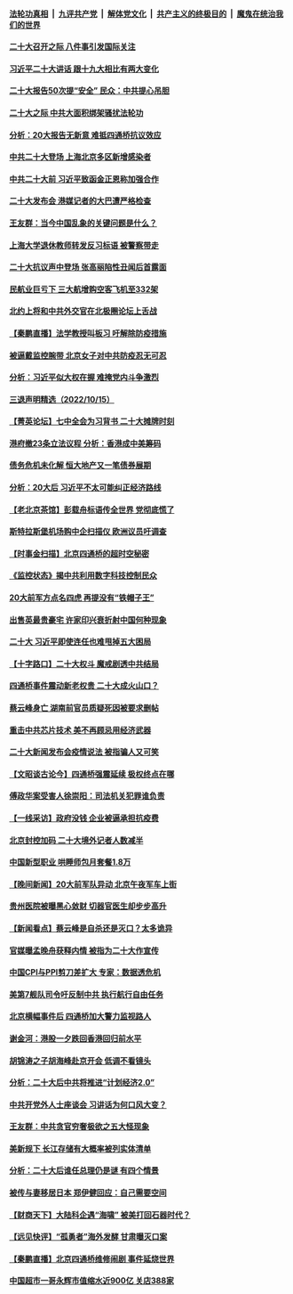 ####  [法轮功真相](../../../../basic/blob/master/README.md?t=10170101) &nbsp;|&nbsp; [九评共产党](../../../../9ping.md/blob/master/README.md?t=10170101) &nbsp;|&nbsp; [解体党文化](../../../../jtdwh.md/blob/master/README.md?t=10170101)  &nbsp;|&nbsp; [共产主义的终极目的](../../../../gczydzjmd.md/blob/master/README.md?t=10170101) &nbsp;|&nbsp; [魔鬼在统治我们的世界](../../../../mgztzwmdsj.md/blob/master/README.md?t=10170101) 

#### [二十大召开之际 八件事引发国际关注](../pages/nsc413/n13846666.md?t=10170101) 

#### [习近平二十大讲话 跟十九大相比有两大变化](../pages/nsc413/n13846624.md?t=10170101) 

#### [二十大报告50次提“安全” 民众：中共提心吊胆](../pages/nsc413/n13846613.md?t=10170101) 

#### [二十大之际 中共大面积绑架骚扰法轮功](../pages/nsc413/n13846381.md?t=10170101) 

#### [分析：20大报告无新意 难抵四通桥抗议效应](../pages/nsc413/n13846571.md?t=10170101) 

#### [中共二十大登场 上海北京多区新增感染者](../pages/nsc413/n13846573.md?t=10170101) 

#### [中共二十大前 习近平致函金正恩称加强合作](../pages/nsc413/n13846472.md?t=10170101) 

#### [二十大发布会 港媒记者的大巴遭严格检查](../pages/nsc413/n13846424.md?t=10170101) 

#### [王友群：当今中国乱象的关键问题是什么？](../pages/nsc413/n13846313.md?t=10170101) 

#### [上海大学退休教师转发反习标语 被警察带走](../pages/nsc413/n13846408.md?t=10170101) 


#### [二十大抗议声中登场 张高丽陷性丑闻后首露面](../pages/nsc413/n13846359.md?t=10170101) 

#### [民航业巨亏下 三大航增购空客飞机至332架](../pages/nsc413/n13846316.md?t=10170101) 

#### [北约上将和中共外交官在北极圈论坛上舌战](../pages/nsc413/n13846333.md?t=10170101) 

#### [【秦鹏直播】法学教授叫板习 吁解除防疫措施](../pages/nsc413/n13846298.md?t=10170101) 

#### [被逼戴监控腕带 北京女子对中共防疫忍无可忍](../pages/nsc413/n13846301.md?t=10170101) 

#### [分析：习近平似大权在握 难掩党内斗争激烈](../pages/nsc413/n13846220.md?t=10170101) 

#### [三退声明精选（2022/10/15）](../pages/nsc413/n13846328.md?t=10170101) 

#### [【菁英论坛】七中全会为习背书 二十大摊牌时刻](../pages/nsc413/n13846297.md?t=10170101) 

#### [港府撤23条立法议程 分析：香港成中美筹码](../pages/nsc413/n13846275.md?t=10170101) 

#### [债务危机未化解 恒大地产又一笔债券展期](../pages/nsc413/n13846292.md?t=10170101) 

#### [分析：20大后 习近平不太可能纠正经济路线](../pages/nsc413/n13845672.md?t=10170101) 

#### [【老北京茶馆】彭载舟标语传全世界 党彻底慌了](../pages/nsc413/n13846293.md?t=10170101) 

#### [斯特拉斯堡机场购中企扫描仪 欧洲议员吁调查](../pages/nsc413/n13846264.md?t=10170101) 

#### [【时事金扫描】北京四通桥的超时空秘密](../pages/nsc413/n13845671.md?t=10170101) 

#### [《监控状态》揭中共利用数字科技控制民众](../pages/nsc413/n13846272.md?t=10170101) 

#### [20大前军方点名四虎 再提没有“铁帽子王”](../pages/nsc413/n13846254.md?t=10170101) 

#### [出售英最贵豪宅 许家印兴衰折射中国何种现象](../pages/nsc413/n13846221.md?t=10170101) 

#### [二十大 习近平即使连任也难甩掉五大困局](../pages/nsc413/n13846189.md?t=10170101) 

#### [【十字路口】二十大权斗 魔戒剧透中共结局](../pages/nsc413/n13846092.md?t=10170101) 

#### [四通桥事件震动新老权贵 二十大成火山口？](../pages/nsc413/n13846024.md?t=10170101) 

#### [蔡云峰身亡 湖南前官员质疑死因被要求删帖](../pages/nsc413/n13845966.md?t=10170101) 

#### [重击中共芯片技术 美不再顾忌用经济武器](../pages/nsc413/n13845753.md?t=10170101) 

#### [二十大新闻发布会疫情说法 被指骗人又可笑](../pages/nsc413/n13846000.md?t=10170101) 

#### [【文昭谈古论今】四通桥强震延续 极权终点在哪](../pages/nsc413/n13846158.md?t=10170101) 

#### [傅政华案受害人徐崇阳：司法机关犯罪谁负责](../pages/nsc413/n13846107.md?t=10170101) 

#### [【一线采访】政府没钱 企业被逼承担抗疫费](../pages/nsc413/n13845946.md?t=10170101) 


#### [北京封控加码 二十大境外记者人数减半](../pages/nsc413/n13846070.md?t=10170101) 


#### [中国新型职业 哄睡师包月套餐1.8万](../pages/nsc413/n13845990.md?t=10170101) 

#### [【晚间新闻】20大前军队异动 北京午夜军车上街](../pages/nsc413/n13845997.md?t=10170101) 

#### [贵州医院被曝黑心敛财 切器官医生却步步高升](../pages/nsc413/n13845932.md?t=10170101) 

#### [【新闻看点】蔡云峰是自杀还是灭口？太多诡异](../pages/nsc413/n13845587.md?t=10170101) 

#### [官媒曝孟晚舟获释内情 被指为二十大作宣传](../pages/nsc413/n13845964.md?t=10170101) 

#### [中国CPI与PPI剪刀差扩大 专家：数据透危机](../pages/nsc413/n13845986.md?t=10170101) 

#### [美第7舰队司令吁反制中共 执行航行自由任务](../pages/nsc413/n13845955.md?t=10170101) 

#### [北京横幅事件后 四通桥加大警力监视路人](../pages/nsc413/n13845795.md?t=10170101) 

#### [谢金河：港股一夕跌回香港回归前水平](../pages/nsc413/n13845858.md?t=10170101) 

#### [胡锦涛之子胡海峰赴京开会 低调不看镜头](../pages/nsc413/n13845883.md?t=10170101) 

#### [分析：二十大后中共将推进“计划经济2.0”](../pages/nsc413/n13845828.md?t=10170101) 

#### [中共开党外人士座谈会 习讲话为何口风大变？](../pages/nsc413/n13845752.md?t=10170101) 

#### [王友群：中共贪官穷奢极欲之五大怪现象](../pages/nsc413/n13845720.md?t=10170101) 

#### [美新规下 长江存储有大概率被列实体清单](../pages/nsc413/n13845665.md?t=10170101) 

#### [分析：二十大后谁任总理仍是谜 有四个情景](../pages/nsc413/n13845664.md?t=10170101) 

#### [被传与妻移居日本 郑伊健回应：自己需要空间](../pages/nsc413/n13845663.md?t=10170101) 

#### [【财商天下】大陆科企遇“海啸” 被美打回石器时代？](../pages/nsc413/n13845742.md?t=10170101) 

#### [【远见快评】“孤勇者”海外发酵 甘肃曝灭口案](../pages/nsc413/n13845659.md?t=10170101) 

#### [【秦鹏直播】北京四通桥维修闹剧 事件延烧世界](../pages/nsc413/n13845681.md?t=10170101) 

#### [中国超市一哥永辉市值缩水近900亿 关店388家](../pages/nsc413/n13845651.md?t=10170101) 

